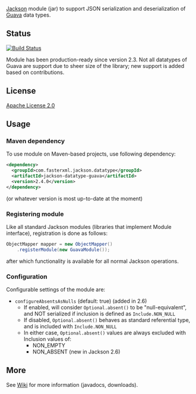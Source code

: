 [Jackson](http://jackson.codehaus.org) module (jar)
to support JSON serialization and deserialization of
[Guava](http://code.google.com/p/guava-libraries/) data types.

## Status

[![Build Status](https://travis-ci.org/FasterXML/jackson-datatype-guava.svg)](https://travis-ci.org/FasterXML/jackson-datatype-guava)

Module has been production-ready since version 2.3.
Not all datatypes of Guava are support due to sheer size of the library; new support is added based on contributions.

## License

[Apache License 2.0](http://www.apache.org/licenses/LICENSE-2.0.txt)

## Usage

### Maven dependency

To use module on Maven-based projects, use following dependency:

```xml
<dependency>
  <groupId>com.fasterxml.jackson.datatype</groupId>
  <artifactId>jackson-datatype-guava</artifactId>
  <version>2.4.0</version>
</dependency>
```

(or whatever version is most up-to-date at the moment)

### Registering module

Like all standard Jackson modules (libraries that implement Module interface), registration is done as follows:

```java
ObjectMapper mapper = new ObjectMapper()
    .registerModule(new GuavaModule());
```

after which functionality is available for all normal Jackson operations.

### Configuration

Configurable settings of the module are:

* `configureAbsentsAsNulls` (default: true) (added in 2.6)
    * If enabled, will consider `Optional.absent()` to be "null-equivalent", and NOT serialized if inclusion is defined as `Include.NON_NULL`
    * If disabled, `Optional.absent()` behaves as standard referential type, and is included with `Include.NON_NULL`
    * In either case, `Optional.absent()` values are always excluded with Inclusion values of:
        * NON_EMPTY
        * NON_ABSENT (new in Jackson 2.6)

## More

See [Wiki](https://github.com/FasterXML/jackson-datatype-guava/wiki) for more information (javadocs, downloads).

